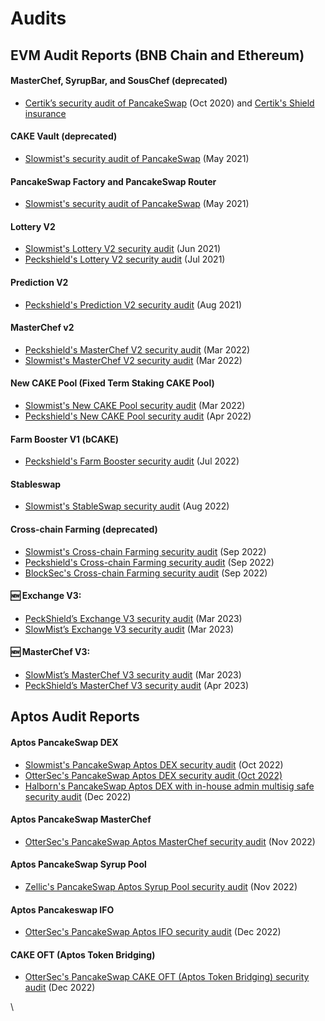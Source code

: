 # Audits

## EVM Audit Reports (BNB Chain and Ethereum)

#### MasterChef, SyrupBar, and SousChef (deprecated)

* [Certik’s security audit of PancakeSwap](https://www.certik.org/projects/pancakeswap) (Oct 2020) and [Certik's Shield insurance](https://shield.certik.foundation)

#### CAKE Vault (deprecated)

* [Slowmist's security audit of PancakeSwap](https://github.com/slowmist/Knowledge-Base/blob/master/open-report-V2/smart-contract/SlowMist%20Audit%20Report%20-%20CakeVault\_en-us.pdf) (May 2021)

#### PancakeSwap Factory and PancakeSwap Router

* [Slowmist's security audit of PancakeSwap](https://github.com/slowmist/Knowledge-Base/blob/master/open-report/Smart%20Contract%20Security%20Audit%20Report%20%20-%20PancakeSwap.pdf) (May 2021)

#### Lottery V2

* [Slowmist's Lottery V2 security audit](https://github.com/slowmist/Knowledge-Base/blob/master/open-report/Smart%20Contract%20Security%20Audit%20Report%20-%20PancakeSwap%20Lottery.pdf) (Jun 2021)
* [Peckshield's Lottery V2 security audit](https://github.com/peckshield/publications/blob/master/audit\_reports/PeckShield-Audit-Report-PancakeswapLottery-v1.0.pdf) (Jul 2021)

#### Prediction V2

* [Peckshield's Prediction V2 security audit](https://github.com/peckshield/publications/blob/master/audit\_reports/PeckShield-Audit-Report-PancakeSwap-PredictionV2-v1.0.pdf) (Aug 2021)

#### MasterChef v2

* [Peckshield's MasterChef V2 security audit](https://github.com/peckshield/publications/tree/master/audit\_reports/PeckShield-Audit-Report-PancakeSwap-MasterChefV2-v1.0.pdf) (Mar 2022)
* [Slowmist's MasterChef V2 security audit](https://github.com/slowmist/Knowledge-Base/blob/master/open-report-V2/smart-contract/SlowMist%20Audit%20Report%20-%20MasterChef%20v2\_en-us.pdf) (Mar 2022)

#### &#x20;New CAKE Pool (Fixed Term Staking CAKE Pool)

* [Slowmist's New CAKE Pool security audit](https://github.com/slowmist/Knowledge-Base/blob/master/open-report-V2/smart-contract/SlowMist%20Audit%20Report%20-%20Pancakeswap-CakePool\_en-us.pdf) (Mar 2022)
* [Peckshield's New CAKE Pool security audit](https://github.com/peckshield/publications/tree/master/audit\_reports/PeckShield-Audit-Report-PancakeSwap-CakePool-v1.0.pdf) (Apr 2022)

#### Farm Booster V1 (bCAKE)

* [Peckshield's Farm Booster security audit](https://github.com/peckshield/publications/tree/master/audit\_reports/PeckShield-Audit-Report-PancakeSwap-FarmBooster-v1.0.pdf) (Jul 2022)

#### Stableswap

* [Slowmist's StableSwap security audit](https://github.com/slowmist/Knowledge-Base/blob/master/open-report-V2/smart-contract/SlowMist%20Audit%20Report%20-%20PancakeSwap%20Stable%20Swap\_en-us.pdf) (Aug 2022)

#### Cross-chain Farming (deprecated)

* [Slowmist's Cross-chain Farming security audit](https://github.com/slowmist/Knowledge-Base/blob/master/open-report-V2/smart-contract/SlowMist%20Audit%20Report%20-%20PancakeSwap%20-%20CrossChain\_en-us.pdf) (Sep 2022)
* [Peckshield's Cross-chain Farming security audit](https://github.com/peckshield/publications/tree/master/audit\_reports/PeckShield-Audit-Report-PancakeSwap-CrossFarming-v1.0.pdf) (Sep 2022)
* [BlockSec's Cross-chain Farming security audit](https://github.com/blocksecteam/audit-reports/blob/main/solidity/blocksec\_pancakeswap\_cross\_farming\_v1.0\_signed.pdf) (Sep 2022)

#### 🆕 Exchange V3:

* [PeckShield’s Exchange V3 security audit](https://github.com/peckshield/publications/blob/master/audit\_reports/PeckShield-Audit-Report-PancakeSwapV3-v1.0.pdf) (Mar 2023)
* [SlowMist’s Exchange V3 security audit](https://github.com/slowmist/Knowledge-Base/blob/master/open-report-V2/smart-contract/SlowMist%20Audit%20Report%20-%20PancakeSwap\_v3\_en-us.pdf) (Mar 2023)

#### 🆕 MasterChef V3:

* [SlowMist’s MasterChef V3 security audit](https://github.com/slowmist/Knowledge-Base/blob/master/open-report-V2/smart-contract/SlowMist%20Audit%20Report%20-%20PancakeSwap\_v3\_Phase2\_en-us.pdf) (Mar 2023)
* [PeckShield’s MasterChef V3 security audit](https://github.com/peckshield/publications/tree/master/audit\_reports/PeckShield-Audit-Report-PancakeSwapV3-MasterChefV3-v1.0.pdf) (Apr 2023)

## Aptos Audit Reports

#### Aptos PancakeSwap DEX

* [Slowmist's PancakeSwap Aptos DEX security audit](https://github.com/slowmist/Knowledge-Base/blob/master/open-report-V2/smart-contract/SlowMist%20Audit%20Report%20-%20PancakeSwap\_MOVE\_en-us.pdf) (Oct 2022)
* [OtterSec's PancakeSwap Aptos DEX security audit (Oct 2022)](https://1397868517-files.gitbook.io/\~/files/v0/b/gitbook-x-prod.appspot.com/o/spaces%2F-MHREX7DHcljbY5IkjgJ-1972196547%2Fuploads%2FNZnx8clCpR3r9bMMjkcs%2FOtterSec%20Audit%20%20Report%20-%20PancakeSwap%20Swap%20-%20Move.pdf?alt=media\&token=902c2c81-e02f-4c67-9782-fd4597f31d22)
* [Halborn's PancakeSwap Aptos DEX with in-house admin multisig safe security audit](https://github.com/HalbornSecurity/PublicReports/blob/master/Move%20Smart%20Contract%20Audits/PancakeSwap\_Aptos\_DEX\_Move\_Smart\_Contract\_Security\_Audit\_Report\_Halborn\_Final.pdf) (Dec 2022)

#### Aptos PancakeSwap MasterChef

* [OtterSec's PancakeSwap Aptos MasterChef security audit](https://docs.pancakeswap.finance/code/smart-contracts-aptos/masterchef#audit) (Nov 2022)

#### Aptos PancakeSwap Syrup Pool

* [Zellic's PancakeSwap Aptos Syrup Pool security audit](https://github.com/Zellic/publications/blob/master/PancakeSwap%20Aptos%20-%20Zellic%20Audit%20Report.pdf) (Nov 2022)

#### Aptos Pancakeswap IFO

* [OtterSec's PancakeSwap Aptos IFO security audit](https://docs.pancakeswap.finance/code/smart-contracts-aptos/ifo#audits) (Dec 2022)

#### CAKE OFT (Aptos Token Bridging)

* [OtterSec's PancakeSwap CAKE OFT (Aptos Token Bridging) security audit](https://1397868517-files.gitbook.io/\~/files/v0/b/gitbook-x-prod.appspot.com/o/spaces%2F-MHREX7DHcljbY5IkjgJ-1972196547%2Fuploads%2FMa0anQ4GXvFPyVLjFRxr%2FPancakeSwap-OFT-Audit-OtterSec.pdf?alt=media\&token=cbb22eb1-124c-4b07-9a73-175e019dde53) (Dec 2022)

\
